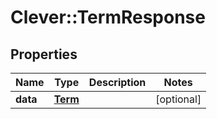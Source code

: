 # Clever::TermResponse

## Properties
Name | Type | Description | Notes
------------ | ------------- | ------------- | -------------
**data** | [**Term**](Term.md) |  | [optional] 


